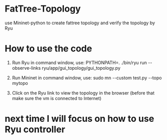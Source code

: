 # FatTree-Topology
use Mininet-python to create fattree topology and verify the topology by Ryu 

# How to use the code
1. Run Ryu in command window, use: PYTHONPATH=. ./bin/ryu run --observe-links ryu/app/gui_topology/gui_topology.py

2. Run Mininet in command window, use: sudo mn --custom test.py --topo mytopo

3. Click on the Ryu link to view the topology in the browser (before that make sure the vm is connected to Internet)

# next time I will focus on how to use Ryu controller
